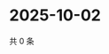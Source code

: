 # 2025-10-02

共 0 条

<!-- BEGIN ZHIHUQUESTIONS -->
<!-- 最后更新时间 Thu Oct 02 2025 08:50:34 GMT+0800 (China Standard Time) -->

<!-- END ZHIHUQUESTIONS -->

